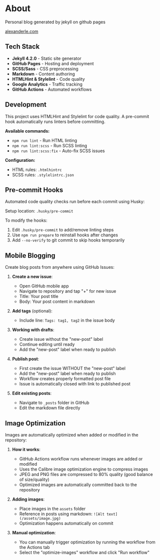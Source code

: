 # About

Personal blog generated by jekyll on github pages

[alexanderle.com](https://alexanderle.com/)

## Tech Stack

- **Jekyll 4.2.0** - Static site generator
- **GitHub Pages** - Hosting and deployment
- **SCSS/Sass** - CSS preprocessing
- **Markdown** - Content authoring
- **HTMLHint & Stylelint** - Code quality
- **Google Analytics** - Traffic tracking
- **GitHub Actions** - Automated workflows

## Development

This project uses HTMLHint and Stylelint for code quality. A pre-commit hook automatically runs linters before committing.

**Available commands:**

- `npm run lint` - Run HTML linting
- `npm run lint:scss` - Run SCSS linting
- `npm run lint:scss:fix` - Auto-fix SCSS issues

**Configuration:**

- HTML rules: `.htmlhintrc`
- SCSS rules: `.stylelintrc.json`

## Pre-commit Hooks

Automated code quality checks run before each commit using Husky:

Setup location: `.husky/pre-commit`

To modify the hooks:

1. Edit `.husky/pre-commit` to add/remove linting steps
2. Use `npm run prepare` to reinstall hooks after changes
3. Add `--no-verify` to git commit to skip hooks temporarily

## Mobile Blogging

Create blog posts from anywhere using GitHub Issues:

1. **Create a new issue**:
   - Open GitHub mobile app
   - Navigate to repository and tap "+" for new issue
   - Title: Your post title
   - Body: Your post content in markdown

2. **Add tags** (optional):
   - Include line: `Tags: tag1, tag2` in the issue body

3. **Working with drafts**:
   - Create issue without the "new-post" label
   - Continue editing until ready
   - Add the "new-post" label when ready to publish

4. **Publish post**:
   - First create the issue WITHOUT the "new-post" label
   - Add the "new-post" label when ready to publish
   - Workflow creates properly formatted post file
   - Issue is automatically closed with link to published post

5. **Edit existing posts**:
   - Navigate to `_posts` folder in GitHub
   - Edit the markdown file directly

## Image Optimization

Images are automatically optimized when added or modified in the repository:

1. **How it works**:
   - GitHub Actions workflow runs whenever images are added or modified
   - Uses the Calibre image optimization engine to compress images
   - JPEG and PNG files are compressed to 80% quality (good balance of size/quality)
   - Optimized images are automatically committed back to the repository

2. **Adding images**:
   - Place images in the `assets` folder
   - Reference in posts using markdown: `![Alt text](/assets/image.jpg)`
   - Optimization happens automatically on commit

3. **Manual optimization**:
   - You can manually trigger optimization by running the workflow from the Actions tab
   - Select the "optimize-images" workflow and click "Run workflow"

